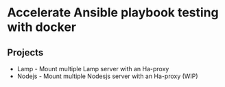 # Accelerate Ansible playbook testing with docker

## Projects
- Lamp - Mount multiple Lamp server with an Ha-proxy
- Nodejs - Mount multiple Nodesjs server with an Ha-proxy (WIP)
